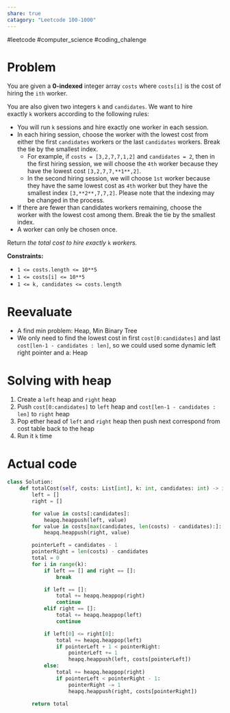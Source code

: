 ```yaml
---
share: true
catagory: "Leetcode 100-1000"
---
```

#leetcode #computer_science #coding_chalenge

# Problem
You are given a **0-indexed** integer array `costs` where `costs[i]` is the cost of hiring the `ith` worker.

You are also given two integers `k` and `candidates`. We want to hire exactly `k` workers according to the following rules:

- You will run `k` sessions and hire exactly one worker in each session.
- In each hiring session, choose the worker with the lowest cost from either the first `candidates` workers or the last `candidates` workers. Break the tie by the smallest index.
    - For example, if `costs = [3,2,7,7,1,2]` and `candidates = 2`, then in the first hiring session, we will choose the `4th` worker because they have the lowest cost `[3,2,7,7,**1**,2]`.
    - In the second hiring session, we will choose `1st` worker because they have the same lowest cost as `4th` worker but they have the smallest index `[3,**2**,7,7,2]`. Please note that the indexing may be changed in the process.
- If there are fewer than candidates workers remaining, choose the worker with the lowest cost among them. Break the tie by the smallest index.
- A worker can only be chosen once.

Return _the total cost to hire exactly_ `k` _workers._

**Constraints:**

- `1 <= costs.length <= 10**5`
- `1 <= costs[i] <= 10**5`
- `1 <= k, candidates <= costs.length`

# Reevaluate

- A find min problem: Heap, Min Binary Tree
- We only need to find the lowest cost in first  `cost[0:candidates]`  and last `cost[len-1 - candidates : len]`, so we could used some dynamic left right pointer and a: Heap

# Solving with heap

1. Create a `left` heap and `right` heap
2. Push `cost[0:candidates]` to `left` heap and `cost[len-1 - candidates : len]` to `right` heap
3. Pop ether head of `left` and `right` heap then push next correspond from cost table back to the heap
4. Run it `k` time

# Actual code

```python
class Solution:
    def totalCost(self, costs: List[int], k: int, candidates: int) -> int:
        left = []
        right = []

        for value in costs[:candidates]:
            heapq.heappush(left, value)
        for value in costs[max(candidates, len(costs) - candidates):]:
            heapq.heappush(right, value)

        pointerLeft = candidates - 1
        pointerRight = len(costs) - candidates
        total = 0
        for i in range(k):
            if left == [] and right == []:
                break

            if left == []:
                total += heapq.heappop(right)
                continue
            elif right == []:
                total += heapq.heappop(left)
                continue

            if left[0] <= right[0]:
                total += heapq.heappop(left)
                if pointerLeft + 1 < pointerRight:
                    pointerLeft += 1
                    heapq.heappush(left, costs[pointerLeft])
            else:
                total += heapq.heappop(right)
                if pointerLeft < pointerRight - 1:
                    pointerRight -= 1
                    heapq.heappush(right, costs[pointerRight])

        return total
```

